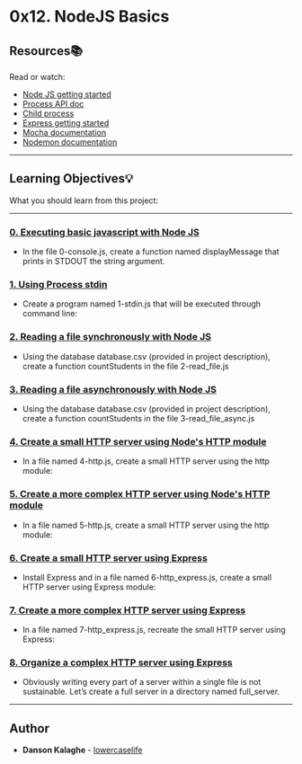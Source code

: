 # 0x12. NodeJS Basics

## Resources:books:

Read or watch:

- [Node JS getting started](https://alx-intranet.hbtn.io/rltoken/zIYhQPHfn37Hlk3I9gfPGw)
- [Process API doc](https://alx-intranet.hbtn.io/rltoken/Wt69QV2xygB4GEqob26AjQ)
- [Child process](https://alx-intranet.hbtn.io/rltoken/IS4y9rRCblX71W_oeXpymw)
- [Express getting started](https://alx-intranet.hbtn.io/rltoken/XsfrhG9NRLuuaTpVZlZv_g)
- [Mocha documentation](https://alx-intranet.hbtn.io/rltoken/EBGDj1FwLrK_y4kgxp8hfg)
- [Nodemon documentation](https://alx-intranet.hbtn.io/rltoken/vnDSbLsicMDdxcf5YUSXIg)

---

## Learning Objectives:bulb:

What you should learn from this project:

---

### [0. Executing basic javascript with Node JS](./0-console.js)

- In the file 0-console.js, create a function named displayMessage that prints in STDOUT the string argument.

### [1. Using Process stdin](./1-stdin.js)

- Create a program named 1-stdin.js that will be executed through command line:

### [2. Reading a file synchronously with Node JS](./2-read_file.js)

- Using the database database.csv (provided in project description), create a function countStudents in the file 2-read_file.js

### [3. Reading a file asynchronously with Node JS](./3-read_file_async.js)

- Using the database database.csv (provided in project description), create a function countStudents in the file 3-read_file_async.js

### [4. Create a small HTTP server using Node's HTTP module](./4-http.js)

- In a file named 4-http.js, create a small HTTP server using the http module:

### [5. Create a more complex HTTP server using Node's HTTP module](./5-http.js)

- In a file named 5-http.js, create a small HTTP server using the http module:

### [6. Create a small HTTP server using Express](./6-http_express.js)

- Install Express and in a file named 6-http_express.js, create a small HTTP server using Express module:

### [7. Create a more complex HTTP server using Express](./7-http_express.js)

- In a file named 7-http_express.js, recreate the small HTTP server using Express:

### [8. Organize a complex HTTP server using Express](./full_server/utils.js)

- Obviously writing every part of a server within a single file is not sustainable. Let’s create a full server in a directory named full_server.

---

## Author

- **Danson Kalaghe** - [lowercaselife](https://github.com/lowercaselife)
